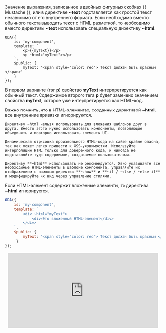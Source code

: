 ﻿Значение выражения, записанное в двойных фигурных скобках {{ Mustache }}, или в директиве **~text** подставляется как простой текст независимо от его внутреннего формата. Если необходимо вместо обычного текста выводить текст с HTML разметкой, то необходимо вместо директивы **~text** использовать специальную директиву **~html**.

```javascript_run_edit_[my-component.js]
ODA({
    is: 'my-component',
    template: `
        <p>{{myText}}</p>
        <p ~html="myText"></p>
    `,
    $public: {
        myText: '<span style="color: red"> Текст должен быть красным </span>'
    }
});
```

В первом варианте (тэг **p**) свойство **myText** интерпретируется как обычный текст. Содержимое второго тега **p** будет заменено значением свойства **myText**, которое уже интерпретируется как HTML-код.

Важно помнить, что в HTML-элементах, созданных директивой **~html**, все внутренние привязки игнорируются.

```info_md
Директиву ~html нельзя использовать для вложения шаблонов друг в друга. Вместо этого нужно использовать компоненты, позволяющие объединять и повторно использовать элементы UI.
```

```warning_md
Динамическая отрисовка произвольного HTML-кода на сайте крайне опасна, так как может легко привести к XSS-уязвимостям. Используйте интерполяцию HTML только для доверенного кода, и никогда не подставляйте туда содержимое, создаваемое пользователями.
```

```warning_md
Директиву **~html** использовать не рекомендуется. Явно указывайте все необходимые HTML-элементы в шаблоне компонента, управляйте их отображением с помощью директив **~show** и **~if / ~else / ~else-if** и модифицируйте их вид через управление стилями.
```

Если HTML-элемент содержит вложенные элементы, то директива **~html** игнорируется.

```javascript _run_edit_[my-component.js]
ODA({
    is: 'my-component',
    template: `
        <div ~html="myText">
            <div>Это вложенный HTML-элемент</div>
        </div>
    `,
    $public: {
        myText: '<span style="color: red"> Текст должен быть красным </span>'
     }
});
```

<div style="position:relative;padding-bottom:48%; margin:10px">
    <iframe src="https://www.youtube.com/embed/vZwCdAMvuqw?start=0" frameborder="0" allow="accelerometer; autoplay; encrypted-media; gyroscope; picture-in-picture" allowfullscreen
    	style="position:absolute;width:100%;height:100%;"></iframe>
</div>
